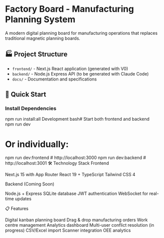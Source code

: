 # Factory Board - Manufacturing Planning System

A modern digital planning board for manufacturing operations that replaces traditional magnetic planning boards.

## 🏭 Project Structure

- `frontend/` - Next.js React application (generated with V0)
- `backend/` - Node.js Express API (to be generated with Claude Code)
- `docs/` - Documentation and specifications

## 🚀 Quick Start

### Install Dependencies
npm run install:all
Development
bash# Start both frontend and backend
npm run dev

# Or individually:
npm run dev:frontend  # http://localhost:3000
npm run dev:backend   # http://localhost:3001
🛠 Technology Stack
Frontend

Next.js 15 with App Router
React 19 + TypeScript
Tailwind CSS 4

Backend (Coming Soon)

Node.js + Express
SQLite database
JWT authentication
WebSocket for real-time updates

📋 Features

 Digital kanban planning board
 Drag & drop manufacturing orders
 Work centre management
 Analytics dashboard
 Multi-user conflict resolution (in progress)
 CSV/Excel import
 Scanner integration
 OEE analytics